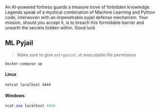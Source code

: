 An AI-powered fortress guards a treasure trove of forbidden knowledge. Legends speak of a mystical combination of Machine Learning and Python code, interwoven with an impenetrable pyjail defense mechanism. Your mission, should you accept it, is to breach this formidable barrier and unearth the secrets hidden within. Good luck


## ML Pyjail

> Make sure to give `entrypoint.sh` executable file permission

```shell
docker-compose up
```
#### Linux

```shell
netcat localhost 4444
```

#### Windows
```powershell
ncat.exe localhost 4444
```
